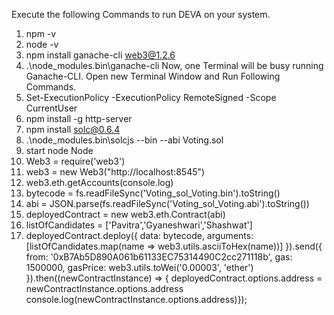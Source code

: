 Execute the following Commands to run DEVA on your system.

1. npm -v
2. node -v
3. npm install ganache-cli web3@1.2.6
4. .\node_modules\.bin\ganache-cli
   Now, one Terminal will be busy running Ganache-CLI. Open new Terminal Window and Run
   Following Commands.
5. Set-ExecutionPolicy -ExecutionPolicy RemoteSigned -Scope CurrentUser
6. npm install -g http-server
7. npm install solc@0.6.4
8. .\node_modules\.bin\solcjs --bin --abi Voting.sol
9. start node
   Node
10. Web3 = require('web3')
11. web3 = new Web3("http://localhost:8545")
12. web3.eth.getAccounts(console.log)
13. bytecode = fs.readFileSync('Voting_sol_Voting.bin').toString()
14. abi = JSON.parse(fs.readFileSync('Voting_sol_Voting.abi').toString())
15. deployedContract = new web3.eth.Contract(abi)
16. listOfCandidates = ['Pavitra','Gyaneshwari','Shashwat']
17. deployedContract.deploy({
    data: bytecode,
    arguments: [listOfCandidates.map(name => web3.utils.asciiToHex(name))]
    }).send({
    from: '0xB7Ab5D890A061b61133EC75314490C2cc271118b',
    gas: 1500000,
    gasPrice: web3.utils.toWei('0.00003', 'ether')
    }).then((newContractInstance) => {
    deployedContract.options.address = newContractInstance.options.address
    console.log(newContractInstance.options.address)});
